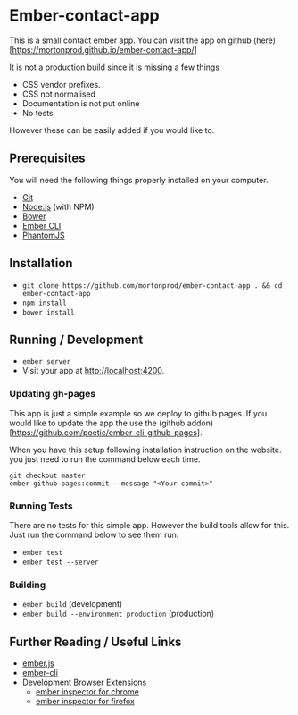 # Ember-contact-app

This is a small contact ember app. You can visit the app on github (here)[https://mortonprod.github.io/ember-contact-app/]

It is not a production build since it is missing a few things

* CSS vendor prefixes.
* CSS not normalised
* Documentation is not put online
* No tests

However these can be easily added if you would like to.

## Prerequisites

You will need the following things properly installed on your computer.

* [Git](http://git-scm.com/)
* [Node.js](http://nodejs.org/) (with NPM)
* [Bower](http://bower.io/)
* [Ember CLI](http://ember-cli.com/)
* [PhantomJS](http://phantomjs.org/)

## Installation

* `git clone https://github.com/mortonprod/ember-contact-app . && cd ember-contact-app`
* `npm install`
* `bower install`

## Running / Development

* `ember server`
* Visit your app at [http://localhost:4200](http://localhost:4200).

### Updating gh-pages

This app is just a simple example so we deploy to github pages. If you would like to update the app the use the  (github addon)[https://github.com/poetic/ember-cli-github-pages]. 

When you have this setup following installation instruction on the website. you just need to run the command below each time.
```
git checkout master
ember github-pages:commit --message "<Your commit>"
```

### Running Tests

There are no tests for this simple app. However the build tools allow for this. Just run the command below to see them run.

* `ember test`
* `ember test --server`

### Building

* `ember build` (development)
* `ember build --environment production` (production)

## Further Reading / Useful Links

* [ember.js](http://emberjs.com/)
* [ember-cli](http://ember-cli.com/)
* Development Browser Extensions
  * [ember inspector for chrome](https://chrome.google.com/webstore/detail/ember-inspector/bmdblncegkenkacieihfhpjfppoconhi)
  * [ember inspector for firefox](https://addons.mozilla.org/en-US/firefox/addon/ember-inspector/)

